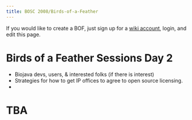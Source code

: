 ```yaml
---
title: BOSC 2008/Birds-of-a-Feather
---
```


If you would like to create a BOF, just sign up for a [ wiki
account](Special:Userlogin "wikilink"), login, and edit this page.

Birds of a Feather Sessions Day 2
=================================

-   Biojava devs, users, & interested folks (if there is interest)
-   Strategies for how to get IP offices to agree to open
    source licensing.
-   

TBA
===
